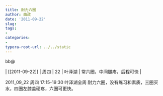 ```yaml
---
title: 耐力六圈
author: 曲政
date: '2011-09-22'
slug: 
tags:
- 
categories:
- 
typora-root-url: ../../static
---
```


bb@ 

| [[2011-09-22]] | 周四 | 22 | 叶泽湖 | 常六圈，中间腿疼，后程可快 |

2011_09_22 周四 17:15-19:30
叶泽湖全周
耐力六圈，没有练习和素质，三圈买水，四圈左膝盖硬疼，六圈可更快。